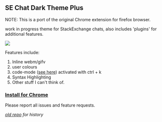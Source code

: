 ## SE Chat Dark Theme Plus
 

NOTE: This is a port of the original Chrome extension for firefox browser. 


work in progress theme for StackExchange chats, also includes 'plugins' for additional features. 
  
[![](http://i.imgur.com/RLxQIoP.png)](http://i.imgur.com/cVSJtWC.png)
  
Features include:   
1) Inline webm/gifv  
2) user colours  
3) code-mode ([see here](http://i.imgur.com/XdJD87b.webm)) activated with ctrl + k  
4) Syntax Highlighting  
5) Other stuff I can't think of.   
  
### [Install for Chrome](https://chrome.google.com/webstore/detail/so-dark-chat-%20/bbkjccfnenmgidehjhaabamobpbaaghh)
  
Please report all issues and feature requests. 
  
*[old repo](https://github.com/rlemon/se-chat-dark-theme) for history*
